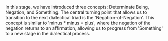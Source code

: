 In this stage, we have introduced three concepts: Determinate Being, Negation, and Something. The central turning point that allows us to transition to the next dialectical triad is the 'Negation-of-Negation'. This concept is similar to 'minus * minus = plus', where the negation of the negation returns to an affirmation, allowing us to progress from 'Something' to a new stage in the dialectical process.